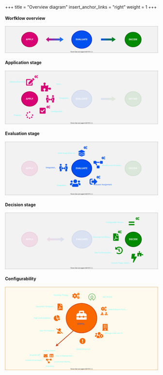 +++
title = "Overview diagram"
insert_anchor_links = "right"
weight = 1
+++

#### Worfklow overview

![Conforma features diagram 1](conforma_features_1.svg)

#### Application stage

![Conforma features diagram 2](conforma_features_2.svg)

#### Evaluation stage

![Conforma features diagram 3](conforma_features_3.svg)

#### Decision stage

![Conforma features diagram 4](conforma_features_4.svg)

#### Configurability

![Conforma features diagram 5](conforma_features_5.svg)


